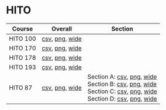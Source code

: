 # HITO

| Course | Overall | Section |
| ------ | ------- | ------- |
| HITO 100 | [csv](https://github.com/UCSD-Historical-Enrollment-Data/2023Spring/blob/main/overall/HITO%20100.csv), [png](https://raw.githubusercontent.com/UCSD-Historical-Enrollment-Data/2023Spring/main/plot_overall/HITO%20100.png), [wide](https://raw.githubusercontent.com/UCSD-Historical-Enrollment-Data/2023Spring/main/plot_overall_wide/HITO%20100.png) |  |
| HITO 170 | [csv](https://github.com/UCSD-Historical-Enrollment-Data/2023Spring/blob/main/overall/HITO%20170.csv), [png](https://raw.githubusercontent.com/UCSD-Historical-Enrollment-Data/2023Spring/main/plot_overall/HITO%20170.png), [wide](https://raw.githubusercontent.com/UCSD-Historical-Enrollment-Data/2023Spring/main/plot_overall_wide/HITO%20170.png) |  |
| HITO 178 | [csv](https://github.com/UCSD-Historical-Enrollment-Data/2023Spring/blob/main/overall/HITO%20178.csv), [png](https://raw.githubusercontent.com/UCSD-Historical-Enrollment-Data/2023Spring/main/plot_overall/HITO%20178.png), [wide](https://raw.githubusercontent.com/UCSD-Historical-Enrollment-Data/2023Spring/main/plot_overall_wide/HITO%20178.png) |  |
| HITO 193 | [csv](https://github.com/UCSD-Historical-Enrollment-Data/2023Spring/blob/main/overall/HITO%20193.csv), [png](https://raw.githubusercontent.com/UCSD-Historical-Enrollment-Data/2023Spring/main/plot_overall/HITO%20193.png), [wide](https://raw.githubusercontent.com/UCSD-Historical-Enrollment-Data/2023Spring/main/plot_overall_wide/HITO%20193.png) |  |
| HITO 87 | [csv](https://github.com/UCSD-Historical-Enrollment-Data/2023Spring/blob/main/overall/HITO%2087.csv), [png](https://raw.githubusercontent.com/UCSD-Historical-Enrollment-Data/2023Spring/main/plot_overall/HITO%2087.png), [wide](https://raw.githubusercontent.com/UCSD-Historical-Enrollment-Data/2023Spring/main/plot_overall_wide/HITO%2087.png) | Section A: [csv](https://github.com/UCSD-Historical-Enrollment-Data/2023Spring/blob/main/section/HITO%2087_A.csv), [png](https://raw.githubusercontent.com/UCSD-Historical-Enrollment-Data/2023Spring/main/plot_section/HITO%2087_A.png), [wide](https://raw.githubusercontent.com/UCSD-Historical-Enrollment-Data/2023Spring/main/plot_section_wide/HITO%2087_A.png)<br>Section B: [csv](https://github.com/UCSD-Historical-Enrollment-Data/2023Spring/blob/main/section/HITO%2087_B.csv), [png](https://raw.githubusercontent.com/UCSD-Historical-Enrollment-Data/2023Spring/main/plot_section/HITO%2087_B.png), [wide](https://raw.githubusercontent.com/UCSD-Historical-Enrollment-Data/2023Spring/main/plot_section_wide/HITO%2087_B.png)<br>Section C: [csv](https://github.com/UCSD-Historical-Enrollment-Data/2023Spring/blob/main/section/HITO%2087_C.csv), [png](https://raw.githubusercontent.com/UCSD-Historical-Enrollment-Data/2023Spring/main/plot_section/HITO%2087_C.png), [wide](https://raw.githubusercontent.com/UCSD-Historical-Enrollment-Data/2023Spring/main/plot_section_wide/HITO%2087_C.png)<br>Section D: [csv](https://github.com/UCSD-Historical-Enrollment-Data/2023Spring/blob/main/section/HITO%2087_D.csv), [png](https://raw.githubusercontent.com/UCSD-Historical-Enrollment-Data/2023Spring/main/plot_section/HITO%2087_D.png), [wide](https://raw.githubusercontent.com/UCSD-Historical-Enrollment-Data/2023Spring/main/plot_section_wide/HITO%2087_D.png) |
